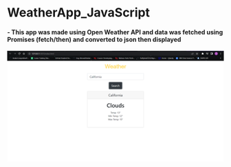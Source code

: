 # WeatherApp_JavaScript
#### - This app was made using Open Weather API and data was fetched using Promises (fetch/then) and converted to json then displayed

<img src="https://github.com/OmarKhaledm21/WeatherApp_JavaScript/blob/main/SS/s1.png">

